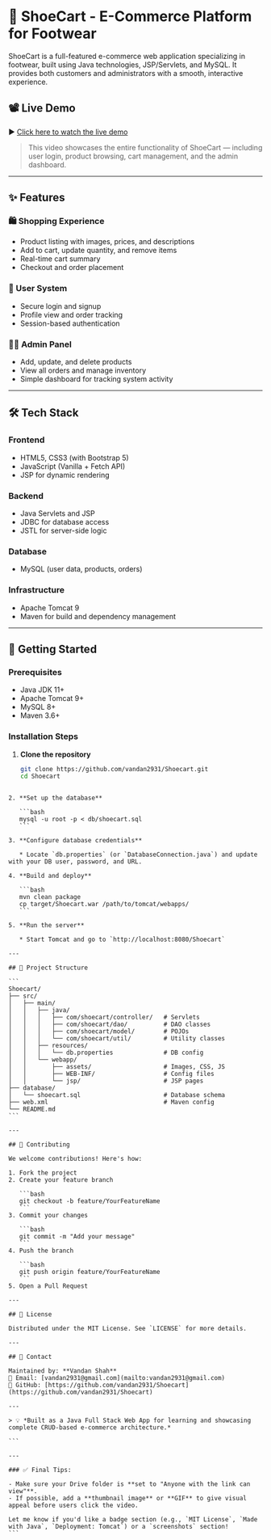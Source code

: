 # 🚀 ShoeCart - E-Commerce Platform for Footwear

ShoeCart is a full-featured e-commerce web application specializing in footwear, built using Java technologies, JSP/Servlets, and MySQL. It provides both customers and administrators with a smooth, interactive experience.

## 📽️ Live Demo

▶️ [Click here to watch the live demo](https://drive.google.com/drive/folders/1OYhIW2X4pgRwrWWTbFji0u-_XETQBLUx?usp=drive_link)

> This video showcases the entire functionality of ShoeCart — including user login, product browsing, cart management, and the admin dashboard.

---

## ✨ Features

### 🛍️ Shopping Experience
- Product listing with images, prices, and descriptions
- Add to cart, update quantity, and remove items
- Real-time cart summary
- Checkout and order placement

### 👤 User System
- Secure login and signup
- Profile view and order tracking
- Session-based authentication

### 🧑‍💼 Admin Panel
- Add, update, and delete products
- View all orders and manage inventory
- Simple dashboard for tracking system activity

---

## 🛠️ Tech Stack

### Frontend
- HTML5, CSS3 (with Bootstrap 5)
- JavaScript (Vanilla + Fetch API)
- JSP for dynamic rendering

### Backend
- Java Servlets and JSP
- JDBC for database access
- JSTL for server-side logic

### Database
- MySQL (user data, products, orders)

### Infrastructure
- Apache Tomcat 9
- Maven for build and dependency management

---

## 🚀 Getting Started

### Prerequisites
- Java JDK 11+
- Apache Tomcat 9+
- MySQL 8+
- Maven 3.6+

### Installation Steps

1. **Clone the repository**
   ```bash
   git clone https://github.com/vandan2931/Shoecart.git
   cd Shoecart
````

2. **Set up the database**

   ```bash
   mysql -u root -p < db/shoecart.sql
   ```

3. **Configure database credentials**

   * Locate `db.properties` (or `DatabaseConnection.java`) and update with your DB user, password, and URL.

4. **Build and deploy**

   ```bash
   mvn clean package
   cp target/Shoecart.war /path/to/tomcat/webapps/
   ```

5. **Run the server**

   * Start Tomcat and go to `http://localhost:8080/Shoecart`

---

## 📂 Project Structure

```
Shoecart/
├── src/
│   ├── main/
│   │   ├── java/
│   │   │   ├── com/shoecart/controller/   # Servlets
│   │   │   ├── com/shoecart/dao/          # DAO classes
│   │   │   ├── com/shoecart/model/        # POJOs
│   │   │   └── com/shoecart/util/         # Utility classes
│   │   ├── resources/
│   │   │   └── db.properties              # DB config
│   │   └── webapp/
│   │       ├── assets/                    # Images, CSS, JS
│   │       ├── WEB-INF/                   # Config files
│   │       └── jsp/                       # JSP pages
├── database/
│   └── shoecart.sql                       # Database schema
├── web.xml                                # Maven config
└── README.md
```

---

## 🤝 Contributing

We welcome contributions! Here's how:

1. Fork the project
2. Create your feature branch

   ```bash
   git checkout -b feature/YourFeatureName
   ```
3. Commit your changes

   ```bash
   git commit -m "Add your message"
   ```
4. Push the branch

   ```bash
   git push origin feature/YourFeatureName
   ```
5. Open a Pull Request

---

## 📄 License

Distributed under the MIT License. See `LICENSE` for more details.

---

## 📧 Contact

Maintained by: **Vandan Shah**
📧 Email: [vandan2931@gmail.com](mailto:vandan2931@gmail.com)
🔗 GitHub: [https://github.com/vandan2931/Shoecart](https://github.com/vandan2931/Shoecart)

---

> 💡 *Built as a Java Full Stack Web App for learning and showcasing complete CRUD-based e-commerce architecture.*

```

---

### ✅ Final Tips:

- Make sure your Drive folder is **set to "Anyone with the link can view"**.
- If possible, add a **thumbnail image** or **GIF** to give visual appeal before users click the video.

Let me know if you'd like a badge section (e.g., `MIT License`, `Made with Java`, `Deployment: Tomcat`) or a `screenshots` section!
```
